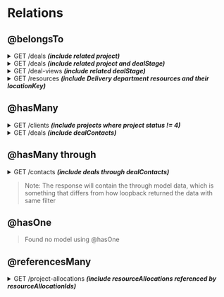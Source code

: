 # Relations

## @belongsTo

<details>
  <summary>GET /deals  <b><i> (include related project) </i></b> </summary>

### Relation

```ts
@belongsTo(
  () => Project,
  {name: 'project', keyTo: 'projectId'},
  {name: 'project_id', type: 'string', required: true},
)
projectId: string;
```

### Filter 

```json
{
   "limit":1,
   "order":"id",
   "include":[
      {
         "relation":"project"
      }
   ]
}
```

### Query

```sql
SELECT 
  "deals"."id", 
  "deals"."name", 
  /* ... other `deals` table columns ... */
  "project"."id" AS "project.id", 
  "project"."name" AS "project.name", 
  /* ... other `projects` table columns ... */
FROM 
  "main"."deals" AS "deals" 
  LEFT OUTER JOIN "main"."projects" AS "project" ON "deals"."project_id" = "project"."id" 
WHERE 
  "deals"."tenant_id" = 'aaaaaaaa-bbbb-cccc-dddd-eeeeeeeeeeee' 
ORDER BY 
  "deals"."id" ASC 
LIMIT 1;

```

</details>


<details>
  <summary>GET /deals <b><i>(include related project and dealStage)</i></b></summary>

### Relation

```ts
@belongsTo(
  () => Project,
  {name: 'project', keyTo: 'projectId'},
  {name: 'project_id', type: 'string', required: true},
)
projectId: string;

...

@belongsTo(() => DealStage, {keyTo: 'stageId'}, {name: 'stage_id'})
dealStageId: string;
```

### Filter 

```json
{
   "limit": 1,
   "order": "id",
   "include":[
      {
         "relation": "project"
      },
      {
         "relation": "dealStage"
      }
   ]
}
```

### Query

```sql
SELECT 
  "deals"."id", 
  "deals"."name", 
  /* ... other `deals` table columns ... */

  "project"."id" AS "project.id", 
  "project"."name" AS "project.name", 
  /* ... other `projects` table columns ... */

  "dealStage"."id" AS "dealStage.id", 
  "dealStage"."key" AS "dealStage.key", 
  /* ... other `deal_stages` table columns ... */
FROM 
  "main"."deals" AS "deals" 
  LEFT OUTER JOIN "main"."projects" AS "project" ON "deals"."project_id" = "project"."id" 
  LEFT OUTER JOIN "main"."deal_stages" AS "dealStage" ON "deals"."stage_id" = "dealStage"."id" 
WHERE 
  "deals"."tenant_id" = 'aaaaaaaa-bbbb-cccc-dddd-eeeeeeeeeeee' 
ORDER BY 
  "deals"."id" ASC 
LIMIT 1;

```
</details>


<details>
  <summary>GET /deal-views <b><i>(include related dealStage)</i></b></summary>

### Relation

```ts
@belongsTo(() => DealStage, {keyTo: 'stageId'}, {name: 'stage_id'})
dealStageId: string;
```

### Filter 

```json
{
   "limit": 1,
   "include":[
      {
         "relation": "dealStage"
      }
   ]
}
```

### Query

```sql
SELECT 
  "v_deal_view"."id", 
  "v_deal_view"."name", 
  /* ... other `v_deal_view` columns ... */
  
  "dealStage"."id" AS "dealStage.id", 
  "dealStage"."key" AS "dealStage.key", 
  /* ... other `deal_stages` table columns ... */
FROM 
  "main"."v_deal_view" AS "v_deal_view" 
  LEFT OUTER JOIN "main"."deal_stages" AS "dealStage" ON "v_deal_view"."stage_id" = "dealStage"."id" 
WHERE 
  "v_deal_view"."tenant_id" = 'aaaaaaaa-bbbb-cccc-dddd-eeeeeeeeeeee' 
LIMIT 1;
```
</details>


<details>
  <summary>GET /resources <b><i>(include Delivery department resources and their locationKey)</i></b></summary>

### Relation

```ts
@belongsTo(
  () => Department,
  {name: 'department'},
  {
    name: 'department_id',
    required: true,
  },
)
departmentId: string;

@belongsTo(
  () => Location,
  {name: 'location'},
  {
    name: 'location_id',
    required: true,
  },
)
locationId: string;
```

### Filter 

```json
{
  "order": "name",
  "include": [
    {
      "relation": "department",
      "scope": {
        "where": {
          "name": "Delivery"
        },
        "fields": { "name": true }
      },
      "required": true
    },
    {
      "relation": "location",
      "scope": {
        "fields": { "locationKey": true }
      }
    }
  ]
}
```

### Query

```sql
SELECT 
  "resources"."id", 
  "resources"."name", 
  /* ... other `resources` table columns ... */
  
  "department"."id" AS "department.id", 
  "department"."name" AS "department.name", 
  "location"."id" AS "location.id", 
  "location"."location_key" AS "location.locationKey" 
FROM 
  "main"."resources" AS "resources" 
  INNER JOIN "main"."departments" AS "department" ON "resources"."department_id" = "department"."id" 
  AND "department"."name" = 'Delivery' 
  LEFT OUTER JOIN "main"."locations" AS "location" ON "resources"."location_id" = "location"."id" 
WHERE 
  "resources"."tenant_id" = 'aaaaaaaa-bbbb-cccc-dddd-eeeeeeeeeeee' 
ORDER BY 
  "resources"."name" ASC;


```
</details>


## @hasMany

<details>
  <summary>GET /clients <b><i>(include projects where project status != 4)</i></b></summary>

### Relation

```ts
@hasMany(() => Project, {keyTo: 'clientId'})
projects: Project[];
```

### Filter 

```json
{
  "limit": 5,
  "order": "id",
  "include": [
    {
      "relation": "projects",
      "scope": {
        "where": { "status": { "neq": 4 } }
      }
    }
  ]
}
```

### Query

```sql
SELECT 
  "clients".*, 
  "projects"."id" AS "projects.id", 
  "projects"."name" AS "projects.name", 
  /* ... other `projects` table columns ... */
FROM 
  (
    SELECT 
      "clients"."id", 
      "clients"."name", 
      /* ... other `projects` table columns ... */
    FROM 
      "main"."clients" AS "clients" 
    WHERE 
      "clients"."tenant_id" = 'aaaaaaaa-bbbb-cccc-dddd-eeeeeeeeeeee' 
    ORDER BY 
      "clients"."id" ASC 
    LIMIT 
      5
  ) AS "clients" 
  LEFT OUTER JOIN "main"."projects" AS "projects" ON "clients"."id" = "projects"."client_id" 
  AND "projects"."status" != 4 
ORDER BY 
  "clients"."id" ASC;

```
</details>

<details>
  <summary>GET /deals <b><i>(include dealContacts)</i></b></summary>

### Relation

```ts
@hasMany(() => DealContact, {keyTo: 'dealId'})
dealContacts: DealContact[];
```

### Filter 

```json
{
  "limit": 1,
  "order": "id",
  "include": [
    {
      "relation": "dealContacts"
    }
  ]
}
```

### Query

```sql
SELECT 
  "deals".*, 
  "dealContacts"."id" AS "dealContacts.id", 
  "dealContacts"."contact_id" AS "dealContacts.contactId", 
  /* ... other `deal_contacts` table columns ... */
  
FROM 
  (
    SELECT 
      "deals"."id", 
      "deals"."name", 
      /* ... all `deals` table columns ... */
    FROM 
      "main"."deals" AS "deals" 
    WHERE 
      "deals"."tenant_id" = 'aaaaaaaa-bbbb-cccc-dddd-eeeeeeeeeeee' 
    ORDER BY 
      "deals"."id" ASC 
    LIMIT 
      1
  ) AS "deals" 
  LEFT OUTER JOIN "main"."deal_contacts" AS "dealContacts" ON "deals"."id" = "dealContacts"."deal_id" 
ORDER BY 
  "deals"."id" ASC;
```
</details>

## @hasMany through

<details>
  <summary>GET /contacts <b><i>(include deals through dealContacts)</i></b></summary>

### Relation

```ts
@hasMany(() => Deal, {
  through: {model: () => DealContact, keyFrom: 'contactId', keyTo: 'dealId'},
})
deals: Deal[];
```

### Filter 

```json
{
  "limit": 4,
  "order": "id",
  "include": [
    {
      "relation": "deals",
      "scope": {
        "fields": { "owner": true, "type": true }
      }
    }
  ]
}
```

### Query
```sql
SELECT 
  "contacts".*, 
  "deals"."id" AS "deals.id", 
  "deals"."owner" AS "deals.owner", 
  "deals"."type" AS "deals.type", 
  
  "deals->deal_contacts"."contact_id" AS "deals.deal_contacts.contactId", 
  "deals->deal_contacts"."is_primary" AS "deals.deal_contacts.isPrimary", 
  /* ... other `deal_contacts` table columns ... */
  
FROM 
  (
    SELECT 
      "contacts"."id", 
      /* ... all `contacts` table columns ... */
    FROM 
      "main"."contacts" AS "contacts" 
    WHERE 
      "contacts"."tenant_id" = 'aaaaaaaa-bbbb-cccc-dddd-eeeeeeeeeeee' 
    LIMIT 
      4
  ) AS "contacts" 
  LEFT OUTER JOIN (
    "main"."deal_contacts" AS "deals->deal_contacts" 
    INNER JOIN "main"."deals" AS "deals" ON "deals"."id" = "deals->deal_contacts"."deal_id"
  ) ON "contacts"."id" = "deals->deal_contacts"."contact_id";
```
</details>

> Note: The response will contain the through model data, which is something that differs from how loopback returned the data with same filter

## @hasOne
> Found no model using @hasOne

## @referencesMany

<details>
  <summary>GET /project-allocations <b><i>(include resourceAllocations referenced by resourceAllocationIds)</i></b></summary>

### Relation

```ts
 @referencesMany(
  () => ResourceAllocationView,
  {name: 'resourceAllocations'},
  {name: 'resource_allocation_ids'},
)
resourceAllocationIds: string[];
```

### Filter 

```json
{
  "order": "id",
  "include": [
    {
      "relation": "resourceAllocations"
    }
  ]
}
```

### Query

1.
```sql
SELECT 
  "id", 
  "resource_id" AS "resourceId", 
  /* ... other `v_project_allocations` columns ... */
FROM 
  "main"."v_project_allocations" AS "v_project_allocations" 
WHERE 
  "v_project_allocations"."tenant_id" = 'aaaaaaaa-bbbb-cccc-dddd-eeeeeeeeeeee' 
ORDER BY 
  "v_project_allocations"."id" ASC;

```

2. 
```sql
SELECT
  "id", 
  "resource_id"
  /* ... all `v_resource_allocations` columns ... */
FROM 
  "main"."v_resource_allocations" 
WHERE 
  "id" IN (
    $1, $2, $3, $4, $5
  ) 
ORDER BY 
  "id"

```
</details>
